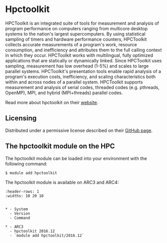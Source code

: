 # Hpctoolkit

HPCToolkit is an integrated suite of tools for measurement and analysis of program performance on computers ranging from multicore desktop systems to the nation's largest supercomputers. By using statistical sampling of timers and hardware performance counters, HPCToolkit collects accurate measurements of a program's work, resource consumption, and inefficiency and attributes them to the full calling context in which they occur. HPCToolkit works with multilingual, fully optimized applications that are statically or dynamically linked. Since HPCToolkit uses sampling, measurement has low overhead (1-5%) and scales to large parallel systems. HPCToolkit's presentation tools enable rapid analysis of a program's execution costs, inefficiency, and scaling characteristics both within and across nodes of a parallel system. HPCToolkit supports measurement and analysis of serial codes, threaded codes (e.g. pthreads, OpenMP), MPI, and hybrid (MPI+threads) parallel codes.

Read more about hpctoolkit on their [website](http://hpctoolkit.org/).



## Licensing 

Distributed under a permissive license described on their [GitHub page](https://github.com/HPCToolkit/hpctoolkit/blob/master/README.License).



## The hpctoolkit module on the HPC

The hpctoolkit module can be loaded into your environment with the following command:

```bash
$ module add hpctoolkit
```

The hpctoolkit module is available on ARC3 and ARC4:

```{list-table}
:header-rows: 1
:widths: 10 20 10


* - System
  - Version
  - Command

* - ARC3
  - hpctoolkit 2016.12
  - `module add hpctoolkit/2016.12`

```